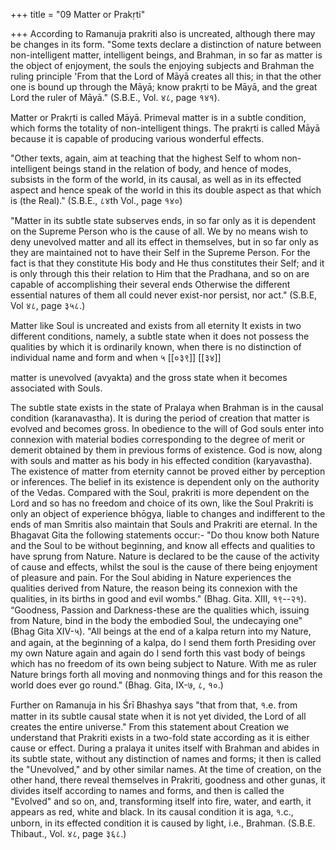 +++
title = "09 Matter or Prakṛti"

+++
According to Ramanuja prakriti also is uncreated, although there may be changes in its form. "Some texts declare a distinction of nature between non-intelligent matter, intelligent beings, and Brahman, in so far as matter is the object of enjoyment, the souls the enjoying subjects and Brahman the ruling principle 'From that the Lord of Māyā creates all this; in that the other one is bound up through the Māyā; know prakṛti to be Māyā, and the great Lord the ruler of Māyā." (S.B.E., Vol. ४८, page १४१).

Matter or Prakṛti is called Māyā. Primeval matter is in a subtle condition, which forms the totality of non-intelligent things. The prakṛti is called Māyā because it is capable of producing various wonderful effects.

"Other texts, again, aim at teaching that the highest Self to whom non-intelligent beings stand in the relation of body, and hence of modes, subsists in the form of the world, in its causal, as well as in its effected aspect and hence speak of the world in this its double aspect as that which is (the Real)." (S.B.E., ८४th Vol., page १४०)

"Matter in its subtle state subserves ends, in so far only as it is dependent on the Supreme Person who is the cause of all. We by no means wish to deny unevolved matter and all its effect in themselves, but in so far only as they are maintained not to have their Self in the Supreme Person. For the fact is that they constitute His body and He thus constitutes their Self; and it is only through this their relation to Him that the Pradhana, and so on are capable of accomplishing their several ends Otherwise the different essential natures of them all could never exist-nor persist, nor act." (S.B.E, Vol ४८, page ३५८.)

Matter like Soul is uncreated and exists from all eternity It exists in two different conditions, namely, a subtle state when it does not possess the qualities by which it is ordinarily known, when there is no distinction of individual name and form and when ५
[[०३९]]
[[३४]]

matter is unevolved (avyakta) and the gross state when it becomes associated with Souls.

The subtle state exists in the state of Pralaya when Brahman is in the causal condition (karanavastha). It is during the period of creation that matter is evolved and becomes gross. In obedience to the will of God souls enter into connexion with material bodies corresponding to the degree of merit or demerit obtained by them in previous forms of existence. God is now, along with souls and matter as his body in his effected condition (karyavastha). The existence of matter from eternity cannot be proved either by perception or inferences. The belief in its existence is dependent only on the authority of the Vedas. Compared with the Soul, prakriti is more dependent on the Lord and so has no freedom and choice of its own, like the Soul Prakriti is only an object of experience bhōgya, liable to changes and indifferent to the ends of man Smritis also maintain that Souls and Prakriti are eternal. In the Bhagavat Gita the following statements occur:- "Do thou know both Nature and the Soul to be without beginning, and know all effects and qualities to have sprung from Nature. Nature is declared to be the cause of the activity of cause and effects, whilst the soul is the cause of there being enjoyment of pleasure and pain. For the Soul abiding in Nature experiences the qualities derived from Nature, the reason being its connexion with the qualities, in its births in good and evil wombs." (Bhag. Gita. XIII, १९--२१). “Goodness, Passion and Darkness-these are the qualities which, issuing from Nature, bind in the body the embodied Soul, the undecaying one" (Bhag Gita XIV-५). "All beings at the end of a kalpa return into my Nature, and again, at the beginning of a kalpa, do I send them forth Presiding over my own Nature again and again do I send forth this vast body of beings which has no freedom of its own being subject to Nature. With me as ruler Nature brings forth all moving and nonmoving things and for this reason the world does ever go round." (Bhag. Gita, IX-७, ८, १०.)

Further on Ramanuja in his Śrī Bhashya says "that from that, १.e. from matter in its subtle causal state when it is not yet divided, the Lord of all creates the entire universe." From this statement about Creation we understand that Prakriti exists in a two-fold state according as it is either cause or effect. During a pralaya it unites itself with Brahman and abides in its subtle state, without any distinction of names and forms; it then is called the "Unevolved," and by other similar names. At the time of creation, on the other hand, there reveal themselves in Prakriti, goodness and other gunas, it divides itself according to names and forms, and then is called the "Evolved" and so on, and, transforming itself into fire, water, and earth, it appears as red, white and black. In its causal condition it is aga, १.c., unborn, in its effected condition it is caused by light, i.e., Brahman. (S.B.E. Thibaut., Vol. ४८, page ३६८.)